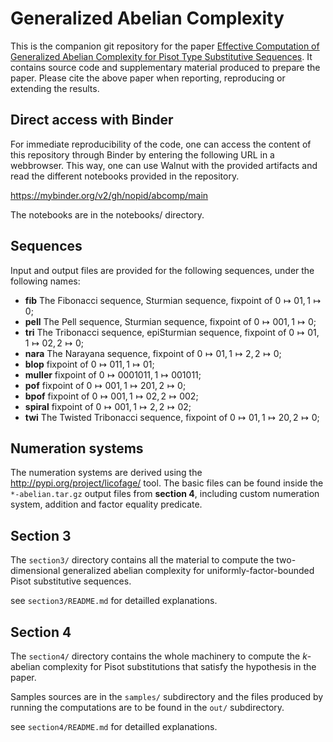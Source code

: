 # Generalized Abelian Complexity

This is the companion git repository for the paper [Effective Computation of Generalized Abelian Complexity for Pisot Type Substitutive Sequences](http://arxiv.org/abs/2504.13584). It contains source code and supplementary material produced to prepare the paper. Please cite the above paper when reporting, reproducing or extending the results.


## Direct access with Binder

For immediate reproducibility of the code, one can access the content of this repository through Binder by entering the following URL in a webbrowser. This way, one can use Walnut with the provided artifacts and read the different notebooks provided in the repository.

https://mybinder.org/v2/gh/nopid/abcomp/main

The notebooks are in the notebooks/ directory.

## Sequences

Input and output files are provided for the following sequences, under the following names:
 
 - **fib** The Fibonacci sequence, Sturmian sequence, fixpoint of $0\mapsto 01, 1\mapsto 0$;
 - **pell** The Pell sequence, Sturmian sequence, fixpoint of $0\mapsto 001, 1\mapsto 0$;
 - **tri** The Tribonacci sequence, epiSturmian sequence, fixpoint of  $0\mapsto 01, 1\mapsto 02, 2\mapsto 0$;
 - **nara** The Narayana sequence, fixpoint of  $0\mapsto 01, 1\mapsto 2, 2\mapsto 0$;
 - **blop** fixpoint of  $0\mapsto 011, 1\mapsto 01$;
 - **muller** fixpoint of $0\mapsto 0001011, 1\mapsto 001011$;
 - **pof** fixpoint of $0\mapsto 001, 1\mapsto 201, 2\mapsto 0$;
 - **bpof** fixpoint of $0\mapsto 001, 1\mapsto 02, 2\mapsto 002$;
 - **spiral** fixpoint of $0\mapsto 001, 1\mapsto 2, 2\mapsto 02$;
 - **twi** The Twisted Tribonacci sequence, fixpoint of  $0\mapsto 01, 1\mapsto 20, 2\mapsto 0$;


## Numeration systems

The numeration systems are derived using the http://pypi.org/project/licofage/ tool. The basic files can be found inside the `*-abelian.tar.gz` output files from **section 4**, including custom numeration system, addition and factor equality predicate.


## Section 3

The `section3/` directory contains all the material to compute the two-dimensional generalized abelian complexity for uniformly-factor-bounded Pisot substitutive sequences.

see `section3/README.md` for detailled explanations.

## Section 4

The `section4/` directory contains the whole machinery to compute the $k$-abelian complexity for Pisot substitutions that satisfy the hypothesis in the paper.

Samples sources are in the `samples/` subdirectory and the files produced by running the computations are to be found in the `out/` subdirectory.

see `section4/README.md` for detailled explanations.

